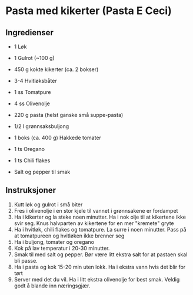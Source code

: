 # Pasta med kikerter (Pasta E Ceci)
## Ingredienser
* 1 Løk
* 1 Gulrot (~100 g)
* 450 g kokte kikerter (ca. 2 bokser)
* 3-4 Hvitløksbåter
* 1 ss Tomatpure
* 4 ss Olivenolje
* 220 g pasta (helst ganske små suppe-pasta)

* 1/2 l grønnsaksbuljong
* 1 boks (ca. 400 g) Hakkede tomater
* 1 ts Oregano
* 1 ts Chili flakes

* Salt og pepper til smak

## Instruksjoner
1. Kutt løk og gulrot i små biter
2. Fres i olivenolje i en stor kjele til vannet i grønnsakene er fordampet
3. Ha i kikerter og la steke noen minutter. Ha i nok olje til at kikertene ikke svir seg. Knus halvparten av kikertene for en mer "kremete" gryte
4. Ha i hvitløk, chili flakes og tomatpure. La surre i noen minutter. Pass på at tomatpureen og hvitløken ikke brenner seg
5. Ha i buljong, tomater og oregano
6. Kok på lav temperatur i 20-30 minutter.
7. Smak til med salt og pepper. Bør være litt ekstra salt for at pastaen skal bli passe.
8. Ha i pasta og kok 15-20 min uten lokk. Ha i ekstra vann hvis det blir for tørt
9. Server med det du vil. Ha i litt ekstra olivenolje for best smak. Veldig godt å blande inn næringsgjær.

